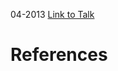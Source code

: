 

04-2013
[Link to Talk](https://www.churchofjesuschrist.org/study/general-conference/2013/04/priesthood-session?lang=eng)



# References
